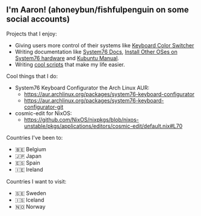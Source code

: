 ## I'm Aaron! (ahoneybun/fishfulpenguin on some social accounts)

Projects that I enjoy:
- Giving users more control of their systems like [Keyboard Color Switcher](https://github.com/ahoneybun/keyboard-color-switcher)
- Writing documentation like [System76 Docs](https://github.com/system76/docs/), [Install Other OSes on System76 hardware](https://github.com/ahoneybun/Install-OtherOSes-on-System76) and [Kubuntu Manual](https://github.com/kubuntu-team/kubuntu-manual).
- Writing [cool scripts](https://github.com/ahoneybun/personal-scripts) that make my life easier.

Cool things that I do:
- System76 Keyboard Configurator the Arch Linux AUR:
  - https://aur.archlinux.org/packages/system76-keyboard-configurator
  - https://aur.archlinux.org/packages/system76-keyboard-configurator-git
- cosmic-edit for NixOS:
  - https://github.com/NixOS/nixpkgs/blob/nixos-unstable/pkgs/applications/editors/cosmic-edit/default.nix#L70

Countries I've been to:
- 🇧🇪 Belgium
- 🇯🇵 Japan
- 🇪🇸 Spain
- 🇮🇪 Ireland

Countries I want to visit:
- 🇸🇪 Sweden
- 🇮🇸 Iceland
- 🇳🇴 Norway

